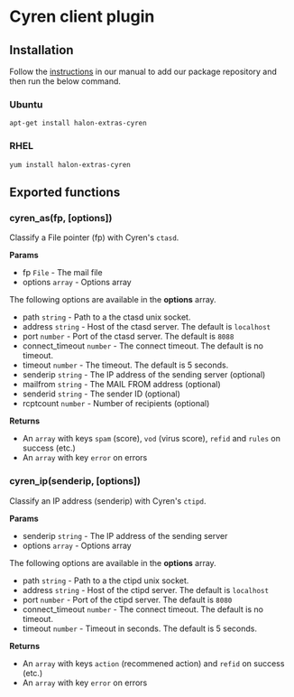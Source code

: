 # Cyren client plugin

## Installation

Follow the [instructions](https://docs.halon.io/manual/comp_install.html#installation) in our manual to add our package repository and then run the below command.

### Ubuntu

```
apt-get install halon-extras-cyren
```

### RHEL

```
yum install halon-extras-cyren
```

## Exported functions

### cyren_as(fp, [options])

Classify a File pointer (fp) with Cyren's `ctasd`.

**Params**

- fp `File` - The mail file
- options `array` - Options array

The following options are available in the **options** array.

- path `string` - Path to a the ctasd unix socket.
- address `string` - Host of the ctasd server. The default is `localhost`
- port `number` - Port of the ctasd server. The default is `8088`
- connect_timeout `number` - The connect timeout. The default is no timeout.
- timeout `number` - The timeout. The default is 5 seconds.
- senderip `string` - The IP address of the sending server (optional)
- mailfrom `string` - The MAIL FROM address (optional)
- senderid `string` - The sender ID (optional)
- rcptcount `number` - Number of recipients (optional)

**Returns**

* An `array` with keys `spam` (score), `vod` (virus score), `refid` and `rules` on success (etc.)
* An `array` with key `error` on errors

### cyren_ip(senderip, [options])

Classify an IP address (senderip) with Cyren's `ctipd`.

**Params**

- senderip `string` - The IP address of the sending server
- options `array` - Options array

The following options are available in the **options** array.

- path `string` - Path to a the ctipd unix socket.
- address `string` - Host of the ctipd server. The default is `localhost`
- port `number` - Port of the ctipd server. The default is `8080`
- connect_timeout `number` - The connect timeout. The default is no timeout.
- timeout `number` - Timeout in seconds. The default is 5 seconds.

**Returns**

* An `array` with keys `action` (recommened action) and `refid` on success (etc.)
* An `array` with key `error` on errors

